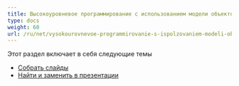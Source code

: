 ```yaml
---
title: Высокоуровневое программирование с использованием модели объектов документа презентации
type: docs
weight: 60
url: /ru/net/vysokourovnevoe-programmirovanie-s-ispolzovaniem-modeli-ob'ektov-dokumenta-prezentatsii/
---
```


Этот раздел включает в себя следующие темы

- [Собрать слайды](/slides/ru/net/sobrat-slidy/)
- [Найти и заменить в презентации](/slides/ru/net/nayti-i-zameniat-v-prezentatsii/)
